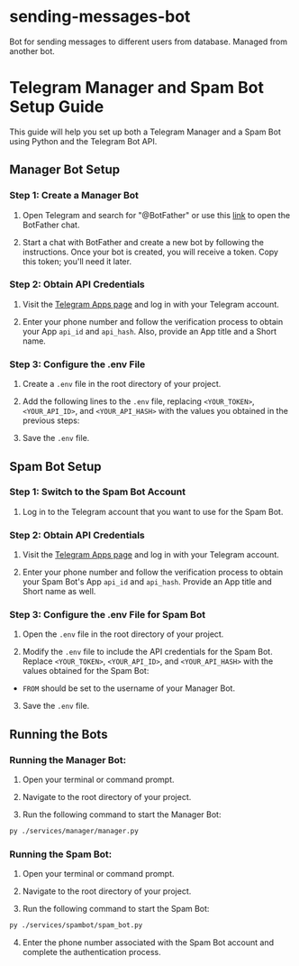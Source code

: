 # sending-messages-bot
Bot for sending messages to different users from database. Managed from another bot.

# Telegram Manager and Spam Bot Setup Guide

This guide will help you set up both a Telegram Manager and a Spam Bot using Python and the Telegram Bot API.

## Manager Bot Setup

### Step 1: Create a Manager Bot

1. Open Telegram and search for "@BotFather" or use this [link](https://t.me/BotFather) to open the BotFather chat.

2. Start a chat with BotFather and create a new bot by following the instructions. Once your bot is created, you will receive a token. Copy this token; you'll need it later.

### Step 2: Obtain API Credentials

1. Visit the [Telegram Apps page](https://my.telegram.org/auth?to=apps) and log in with your Telegram account.

2. Enter your phone number and follow the verification process to obtain your App `api_id` and `api_hash`. Also, provide an App title and a Short name.

### Step 3: Configure the .env File

1. Create a `.env` file in the root directory of your project.

2. Add the following lines to the `.env` file, replacing `<YOUR_TOKEN>`, `<YOUR_API_ID>`, and `<YOUR_API_HASH>` with the values you obtained in the previous steps:

3. Save the `.env` file.

## Spam Bot Setup

### Step 1: Switch to the Spam Bot Account

1. Log in to the Telegram account that you want to use for the Spam Bot.

### Step 2: Obtain API Credentials

1. Visit the [Telegram Apps page](https://my.telegram.org/auth?to=apps) and log in with your Telegram account.

2. Enter your phone number and follow the verification process to obtain your Spam Bot's App `api_id` and `api_hash`. Provide an App title and Short name as well.

### Step 3: Configure the .env File for Spam Bot

1. Open the `.env` file in the root directory of your project.

2. Modify the `.env` file to include the API credentials for the Spam Bot. Replace `<YOUR_TOKEN>`, `<YOUR_API_ID>`, and `<YOUR_API_HASH>` with the values obtained for the Spam Bot:

- `FROM` should be set to the username of your Manager Bot.

3. Save the `.env` file.

## Running the Bots

### Running the Manager Bot:

1. Open your terminal or command prompt.

2. Navigate to the root directory of your project.

3. Run the following command to start the Manager Bot:

```bash
py ./services/manager/manager.py
```
### Running the Spam Bot:

1. Open your terminal or command prompt.

2. Navigate to the root directory of your project.

3. Run the following command to start the Spam Bot:

```bash
py ./services/spambot/spam_bot.py
```
4. Enter the phone number associated with the Spam Bot account and complete the authentication process.

